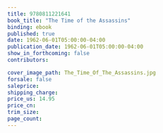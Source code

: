 ```yaml
---
title: 9780811221641
book_title: "The Time of the Assassins"
binding: ebook
published: true
date: 1962-06-01T05:00:00-04:00
publication_date: 1962-06-01T05:00:00-04:00
show_in_forthcoming: false
contributors:

cover_image_path: The_Time_Of_The_Assassins.jpg
forsale: false
saleprice:
shipping_charge:
price_us: 14.95
price_cn:
trim_size:
page_count:
---
```


